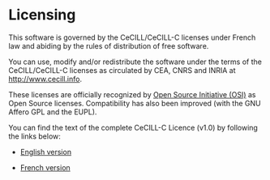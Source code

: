 Licensing
=========

This software is governed by the CeCILL/CeCILL-C licenses under French law and
abiding by the rules of distribution of free software.

You can use, modify and/or redistribute the software under the terms
of the CeCILL/CeCILL-C licenses as circulated by CEA, CNRS and INRIA at
<http://www.cecill.info>.

These licenses are officially recognized by
[Open Source Initiative (OSI)](http://www.opensource.org/) as Open
Source licenses. Compatibility has also been improved (with the GNU
Affero GPL and the EUPL).

You can find the text of the complete CeCILL-C Licence (v1.0) by
following the links below:

- [English version](LICENSE-CeCILL-C-en.md)

- [French version](LICENSE-CeCILL-C-fr.md)

